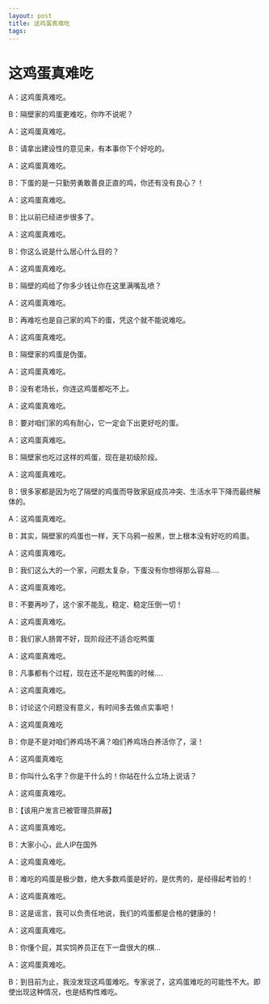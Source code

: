 ```yaml
--- 
layout: post
title: 这鸡蛋真难吃
tags: 
---
```


# 这鸡蛋真难吃

A：这鸡蛋真难吃。

B：隔壁家的鸡蛋更难吃，你咋不说呢？


A：这鸡蛋真难吃。

B：请拿出建设性的意见来，有本事你下个好吃的。


A：这鸡蛋真难吃。

B：下蛋的是一只勤劳勇敢善良正直的鸡，你还有没有良心？！


A：这鸡蛋真难吃。

B：比以前已经进步很多了。


A：这鸡蛋真难吃。

B：你这么说是什么居心什么目的？


A：这鸡蛋真难吃。

B：隔壁的鸡给了你多少钱让你在这里满嘴乱喷？


A：这鸡蛋真难吃。

B：再难吃也是自己家的鸡下的蛋，凭这个就不能说难吃。


A：这鸡蛋真难吃。

B：隔壁家的鸡蛋是伪蛋。


A：这鸡蛋真难吃。

B：没有老场长，你连这鸡蛋都吃不上。


A：这鸡蛋真难吃。

B：要对咱们家的鸡有耐心，它一定会下出更好吃的蛋。


A：这鸡蛋真难吃。

B：隔壁家也吃过这样的鸡蛋，现在是初级阶段。


A：这鸡蛋真难吃。

B：很多家都是因为吃了隔壁的鸡蛋而导致家庭成员冲突、生活水平下降而最终解体的。


A：这鸡蛋真难吃。

B：其实，隔壁家的鸡蛋也一样，天下乌鸦一般黑，世上根本没有好吃的鸡蛋。


A：这鸡蛋真难吃。

B：我们这么大的一个家，问题太复杂，下蛋没有你想得那么容易....


A：这鸡蛋真难吃。

B：不要再吵了，这个家不能乱，稳定、稳定压倒一切！


A：这鸡蛋真难吃。

B：我们家人肠胃不好，现阶段还不适合吃鸭蛋


A：这鸡蛋真难吃。

B：凡事都有个过程，现在还不是吃鸭蛋的时候....


A：这鸡蛋真难吃。

B：讨论这个问题没有意义，有时间多去做点实事吧！


A：这鸡蛋真难吃

B：你是不是对咱们养鸡场不满？咱们养鸡场白养活你了，滚！


A：这鸡蛋真难吃

B：你叫什么名字？你是干什么的！你站在什么立场上说话？


A：这鸡蛋真难吃。

B：【该用户发言已被管理员屏蔽】


A：这鸡蛋真难吃。

B：大家小心，此人IP在国外


A：这鸡蛋真难吃。

B：难吃的鸡蛋是极少数，绝大多数鸡蛋是好的，是优秀的，是经得起考验的！


A：这鸡蛋真难吃。

B：这是谣言，我可以负责任地说，我们的鸡蛋都是合格的健康的！


A：这鸡蛋真难吃。

B：你懂个屁，其实饲养员正在下一盘很大的棋…


A：这鸡蛋真难吃。

B：到目前为止，我没发现这鸡蛋难吃。专家说了，这鸡蛋难吃的可能性不大。即使出现这种情况，也是结构性难吃。
